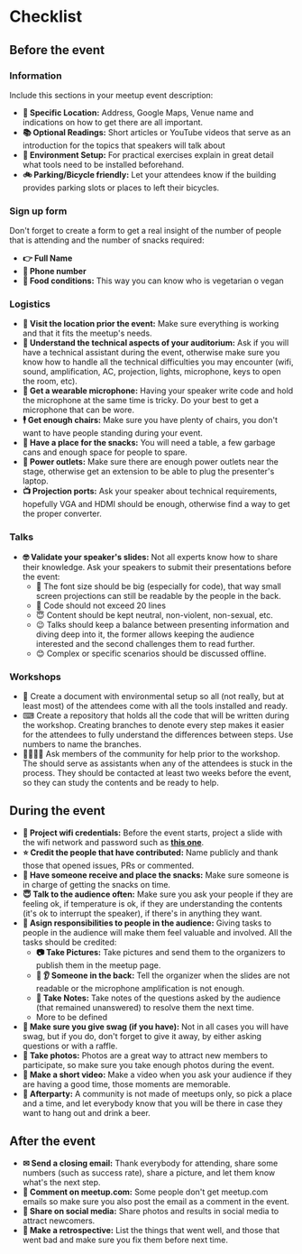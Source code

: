 # Checklist

## Before the event

### Information

Include this sections in your meetup event description:

- **🏢 Specific Location:** Address, Google Maps, Venue name and indications on how to get there are all important.
- **📚 Optional Readings:** Short articles or YouTube videos that serve as an introduction for the topics that speakers will talk about
- **💾 Environment Setup:** For practical exercises explain in great detail what tools need to be installed beforehand.
- **🚲 Parking/Bicycle friendly:** Let your attendees know if the building provides parking slots or places to left their bicycles.

### Sign up form

Don't forget to create a form to get a real insight of the number of people that is attending and the number of snacks required:

- **👉 Full Name**
- **📱 Phone number**
- **🍎 Food conditions:** This way you can know who is vegetarian o vegan

### Logistics

- **🏢 Visit the location prior the event:** Make sure everything is working and that it fits the meetup's needs.
- **🔧 Understand the technical aspects of your auditorium:** Ask if you will have a technical assistant during the event, otherwise make sure you know how to handle all the technical difficulties you may encounter (wifi, sound, amplification, AC, projection, lights, microphone, keys to open the room, etc).
- **🎤 Get a wearable microphone:** Having your speaker write code and hold the microphone at the same time is tricky. Do your best to get a microphone that can be wore.
- **🕴 Get enough chairs:** Make sure you have plenty of chairs, you don't want to have people standing during your event.
- **🍪 Have a place for the snacks:** You will need a table, a few garbage cans and enough space for people to spare.
- **🔌 Power outlets:** Make sure there are enough power outlets near the stage, otherwise get an extension to be able to plug the presenter's laptop.
- **📺 Projection ports:** Ask your speaker about technical requirements, hopefully VGA and HDMI should be enough, otherwise find a way to get the proper converter.

### Talks

- **🤓 Validate your speaker's slides:** Not all experts know how to share their knowledge. Ask your speakers to submit their presentations before the event:
    - 👀 The font size should be big (especially for code), that way small screen projections can still be readable by the people in the back.
    - 😬 Code should not exceed 20 lines
    - 😇 Content should be kept neutral, non-violent, non-sexual, etc.
    - 😉 Talks should keep a balance between presenting information and diving deep into it, the former allows keeping the audience interested and the second challenges them to read further.
    - 😊 Complex or specific scenarios should be discussed offline.

### Workshops

- 📁 Create a document with environmental setup so all (not really, but at least most) of the attendees come with all the tools installed and ready.
- ⌨ Create a repository that holds all the code that will be written during the workshop. Creating branches to denote every step makes it easier for the attendees to fully understand the differences between steps. Use numbers to name the branches.
- 👨‍👩‍👧‍👦 Ask members of the community for help prior to the workshop. The should serve as assistants when any of the attendees is stuck in the process. They should be contacted at least two weeks before the event, so they can study the contents and be ready to help.

## During the event

- **🔑 Project wifi credentials:** Before the event starts, project a slide with the wifi network and password such as **[this one](http://slides.com/jdjuan/angular-medellin#/)**.
- **⭐ Credit the people that have contributed:** Name publicly and thank those that opened issues, PRs or commented.
- **🍪 Have someone receive and place the snacks:** Make sure someone is in charge of getting the snacks on time.
- **😇 Talk to the audience often:** Make sure you ask your people if they are feeling ok, if temperature is ok, if they are understanding the contents (it's ok to interrupt the speaker), if there's in anything they want.
- **🙋 Asign responsibilities to people in the audience:** Giving tasks to people in the audience will make them feel valuable and involved. All the tasks should be credited:
    - **📷 Take Pictures:** Take pictures and send them to the organizers to publish them in the meetup page.
    - **👀 👂 Someone in the back:** Tell the organizer when the slides are not readable or the microphone amplification is not enough.
    - **💬 Take Notes:** Take notes of the questions asked by the audience (that remained unanswered) to resolve them the next time.
    - More to be defined
- **🕺 Make sure you give swag (if you have):** Not in all cases you will have swag, but if you do, don't forget to give it away, by either asking questions or with a raffle.
- **🤳 Take photos:** Photos are a great way to attract new members to participate, so make sure you take enough photos during the event.
- **🎥 Make a short video:** Make a video when you ask your audience if they are having a good time, those moments are memorable.
- **🎉 Afterparty:** A community is not made of meetups only, so pick a place and a time, and let everybody know that you will be there in case they want to hang out and drink a beer.

## After the event

- **✉ Send a closing email:** Thank everybody for attending, share some numbers (such as success rate), share a picture, and let them know what's the next step.
- **📲 Comment on meetup.com:** Some people don't get meetup.com emails so make sure you also post the email as a comment in the event.
- **📱 Share on social media:** Share photos and results in social media to attract newcomers.
- **📇 Make a retrospective:** List the things that went well, and those that went bad and make sure you fix them before next time.
